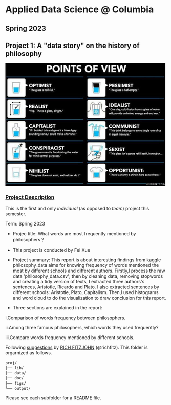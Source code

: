 # Applied Data Science @ Columbia
## Spring 2023
## Project 1: A "data story" on the history of philosophy

<img src="figs/100126-the-glass.jpeg" width="500">

### [Project Description](doc/)
This is the first and only *individual* (as opposed to *team*) project this semester. 

Term: Spring 2023

+ Projec title: What words are most frequently mentioned by philosophers？
+ This project is conducted by Fei Xue

+ Project summary: This report is about interesting findings from kaggle philosophy_data aims for knowing frequency of words mentioned the most by different schools and different authors. Firstly,I process the raw data 'philosophy_data.csv'; then by cleaning data, removing stopwords and creating a tidy version of texts, I extracted three authors's sentences, Aristotle, Ricardo and Plato. I also extracted sentences by different schools: Aristotle, Plato, Capitalism. Then,I used histograms and word cloud to do the visualization to draw conclusion for this report.  

+ Three sections are explained in the report:

i.Comparison of words frequency between philosophers.  

ii.Among three famous philosophers, which words they used frequently?  

iii.Compare words frequency mentioned by different schools.  


Following [suggestions](http://nicercode.github.io/blog/2013-04-05-projects/) by [RICH FITZJOHN](http://nicercode.github.io/about/#Team) (@richfitz). This folder is orgarnized as follows.

```
proj/
├── lib/
├── data/
├── doc/
├── figs/
└── output/
```

Please see each subfolder for a README file.
